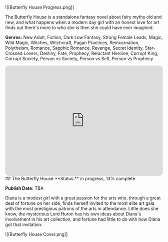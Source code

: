 ![[Butterfly House Progress.png]]

The Butterfly House is a standalone fantasy novel about fairy myths old and new, and what happens when a modern day girl with an honest love for art finds out there's more to who she is then she could have ever imagined. 

**Genres:** New Adult, Fiction, Dark Low Fantasy, Strong Female Leads, Magic, Wild Magic, Witches, Witchcraft, Pagan Practices, Reincarnation, Polytheism, Romance, Sapphic Romance, Revenge, Secret Identity, Star-Crossed Lovers, Destiny, Fate, Prophecy, Reluctant Heroine, Corrupt King, Corrupt Society, Person vs Society, Person vs Self, Person vs Prophecy

<iframe style="border-radius:12px" src="https://open.spotify.com/embed/playlist/1gt5gyb3sMQLMv1tQTleSX?utm_source=generator&theme=0" width="100%" height="352" frameBorder="0" allowfullscreen="" allow="autoplay; clipboard-write; encrypted-media; fullscreen; picture-in-picture" loading="lazy"></iframe>
## The Butterfly House
**Status:** in progress, 13% complete

**Publish Date:** TBA

Diana is a modest girl with a great passion for the arts who, through a great deal of fortune on her side, finds herself invited to the most elite art gala with the most prestigious patrons of the arts in attendance. Little does she know, the mysterious Lord Huron has his own ideas about Diana's involvement in his art collection, and fortune had little to do with how Diana got that invitation.

![[Butterfly House Cover.png]]